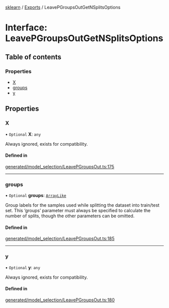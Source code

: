 [sklearn](../readme.md) / [Exports](../modules.md) / LeavePGroupsOutGetNSplitsOptions

# Interface: LeavePGroupsOutGetNSplitsOptions

## Table of contents

### Properties

- [X](LeavePGroupsOutGetNSplitsOptions.md#x)
- [groups](LeavePGroupsOutGetNSplitsOptions.md#groups)
- [y](LeavePGroupsOutGetNSplitsOptions.md#y)

## Properties

### X

• `Optional` **X**: `any`

Always ignored, exists for compatibility.

#### Defined in

[generated/model_selection/LeavePGroupsOut.ts:175](https://github.com/transitive-bullshit/scikit-learn-ts/blob/367336a/packages/sklearn/src/generated/model_selection/LeavePGroupsOut.ts#L175)

___

### groups

• `Optional` **groups**: [`ArrayLike`](../modules.md#arraylike)

Group labels for the samples used while splitting the dataset into train/test set. This ‘groups’ parameter must always be specified to calculate the number of splits, though the other parameters can be omitted.

#### Defined in

[generated/model_selection/LeavePGroupsOut.ts:185](https://github.com/transitive-bullshit/scikit-learn-ts/blob/367336a/packages/sklearn/src/generated/model_selection/LeavePGroupsOut.ts#L185)

___

### y

• `Optional` **y**: `any`

Always ignored, exists for compatibility.

#### Defined in

[generated/model_selection/LeavePGroupsOut.ts:180](https://github.com/transitive-bullshit/scikit-learn-ts/blob/367336a/packages/sklearn/src/generated/model_selection/LeavePGroupsOut.ts#L180)
